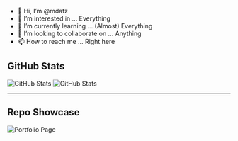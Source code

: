 - 👋 Hi, I’m @mdatz
- 👀 I’m interested in ... Everything
- 🌱 I’m currently learning ... (Almost) Everything
- 💞️ I’m looking to collaborate on ... Anything
- 📫 How to reach me ... Right here

<h2>GitHub Stats</h2>
<p>
  <img src="https://github-readme-stats.vercel.app/api?username=mdatz&count_private=true&hide=prs,contribs&amp;show_icons=true&theme=cobalt" alt="GitHub Stats">
  <img src="https://github-readme-stats.vercel.app/api/top-langs/?username=mdatz&amp;show_icons=true&theme=cobalt" alt="GitHub Stats">
</p>
<hr></hr>
<h2>Repo Showcase</h2>
<p>
  <img src="https://github-readme-stats.vercel.app/api/pin/?username=mdatz&repo=mdatz.github.io&theme=cobalt" alt="Portfolio Page">
</p>
  

